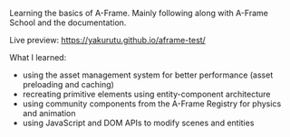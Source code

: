 Learning the basics of A-Frame. Mainly following along with A-Frame School and the documentation.

Live preview: https://yakurutu.github.io/aframe-test/

What I learned:
- using the asset management system for better performance (asset preloading and caching)
- recreating primitive elements using entity-component architecture
- using community components from the A-Frame Registry for physics and animation
- using JavaScript and DOM APIs to modify scenes and entities